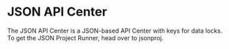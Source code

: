 # JSON API Center
The JSON API Center is a JSON-based API Center with keys for data locks. To get the JSON Project Runner, head over to jsonproj.
